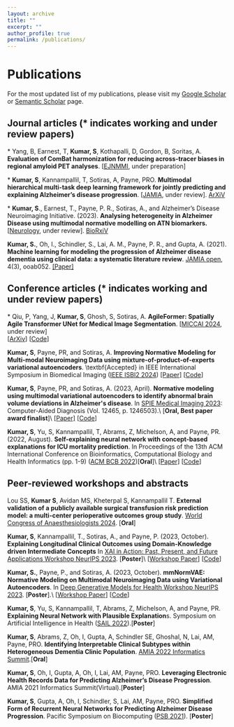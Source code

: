 ```yaml
---
layout: archive
title: ""
excerpt: ""
author_profile: true
permalink: /publications/
---
```


# Publications

For the most updated list of my publications, please visit my [Google Scholar](https://scholar.google.com/citations?user=ytMVdOMAAAAJ&hl=en) or [Semantic Scholar](https://www.semanticscholar.org/author/Sayantan-Kumar/2122741675) page.

## Journal articles (* indicates working and under review papers)

\* Yang, B, Earnest, T, **Kumar, S**, Kothapalli, D, Gordon, B, Soritas, A. **Evaluation of ComBat harmonization for reducing across-tracer biases in regional amyloid PET analyses**. [[EJNMMI](https://link.springer.com/journal/259), under preparation] 

\* **Kumar, S**, Kannampallil, T, Sotiras, A, Payne, PRO. **Multimodal hierarchical multi-task deep learning framework for jointly predicting and explaining Alzheimer’s disease progression**. [[JAMIA](https://academic.oup.com/jamia), under review]. [ArXiV](https://arxiv.org/pdf/2404.03208.pdf)

\* **Kumar, S**., Earnest, T., Payne, P. R., Sotiras, A., and Alzheimer’s Disease Neuroimaging Initiative. (2023). **Analysing heterogeneity in Alzheimer Disease using multimodal normative modelling on ATN biomarkers.** [[Neurology](https://www.neurology.org/about-journals#jnl), under review]. [BioRxiV](https://www.biorxiv.org/content/10.1101/2023.08.15.553412v3)

 <!-- \* Lou Y., **Kumar S.**, O Inez., Puri V.,... and Michelson A. **Fusing donor lung CT scans with clinical data to predict primary graft dysfunction after lung transplantation** To be submitted to [American Journal of Transplantation](https://www.amjtransplant.org/)

 \* Lou SS, **Kumar S**, Avidan MS, Kheterpal S, Kannampallil T. **External validation of a publicly available surgical transfusion risk prediction model: a multi-center perioperative outcomes group study**.[[Anesthesiology](https://pubs.asahq.org/anesthesiology/pages/about-the-journal), under preparation]

<!-- Li, F., Oh, I., **Kumar, S.**, Eteleeb, A., Gupta, A., Buchser, W., ... and Cruchaga, C. (2022). **Loss of estrogen unleashing neuro-inflammation increases the risk of Alzheimer’s disease in women**. bioRxiv, 2022-09. [[Paper]](https://www.biorxiv.org/content/10.1101/2022.09.19.508592v1.abstract) -->

**Kumar, S.**, Oh, I., Schindler, S., Lai, A. M., Payne, P. R., and Gupta, A. (2021). **Machine learning for modeling the progression of Alzheimer disease dementia using clinical data: a systematic literature review**. [JAMIA open](https://academic.oup.com/jamiaopen), 4(3), ooab052. [[Paper]](https://academic.oup.com/jamiaopen/article/4/3/ooab052/6334269)

## Conference articles (* indicates working and under review papers)

\* Qiu, P, Yang, J, **Kumar, S**, Ghosh, S, Sotiras, A. **AgileFormer: Spatially Agile Transformer UNet for Medical Image Segmentation**. [[MICCAI 2024](https://conferences.miccai.org/2024/en/), under review]\
[[ArXiv](https://arxiv.org/pdf/2404.00122.pdf)] [[Code](https://github.com/sotiraslab/AgileFormer)]

**Kumar, S**, Payne, PR, and Sotiras, A. **Improving Normative Modeling for Multi-modal Neuroimaging Data using mixture-of-product-of-experts variational autoencoders**. \textbf{Accepted} in IEEE International Symposium in Biomedical Imaging ([IEEE ISBI2 2024](https://biomedicalimaging.org/2024/))
[[Paper]](https://arxiv.org/pdf/2312.00992.pdf) [[Code](https://github.com/SayantanKumar/ISBI_MoPoE)]

**Kumar, S**, Payne, PR, and Sotiras, A. (2023, April). **Normative modeling using multimodal variational autoencoders to identify abnormal brain volume deviations in Alzheimer's disease**. In [SPIE Medical Imaging 2023](https://spie.org/conferences-and-exhibitions/medical-imaging/program#_=_): Computer-Aided Diagnosis (Vol. 12465, p. 1246503).\ [**Oral, Best paper award finalist**]\ [[Paper]](https://doi.org/10.1117/12.2654369) [[Code](https://github.com/SayantanKumar/SPIE_mmVAE)]

**Kumar, S**, Yu, S, Kannampallil, T, Abrams, Z, Michelson, A, and Payne, PR. (2022, August). **Self-explaining neural network with concept-based explanations for ICU mortality prediction**. In Proceedings of the 13th ACM International Conference on Bioinformatics, Computational Biology and Health Informatics (pp. 1-9) ([ACM BCB 2022](https://acm-bcb.org/2022/))[**Oral**]\ [[Paper]](https://dl.acm.org/doi/pdf/10.1145/3535508.3545547) [[Code](https://github.com/SayantanKumar/clinical_concepts_EHR)]


## Peer-reviewed workshops and abstracts

Lou SS, **Kumar S**, Avidan MS, Kheterpal S, Kannampallil T. **External validation of a publicly available surgical transfusion risk prediction model: a multi-center perioperative outcomes group study**. [World Congress of Anaesthesiologists 2024](https://www.wca2024.org/). [**Oral**]

**Kumar, S**, Kannampallil, T., Sotiras, A., and Payne, P. (2023, October). **Explaining Longitudinal Clinical Outcomes using Domain-Knowledge driven Intermediate Concepts** In [XAI in Action: Past, Present, and Future Applications Workshop NeurIPS 2023](https://xai-in-action.github.io/). [**Poster**]\ [[Workshop Paper](https://openreview.net/pdf?id=hpuOA3nkVW)] [[Code](https://github.com/SayantanKumar/clinical_concepts_EHR)]

**Kumar, S.**, Payne, P., and Sotiras, A. (2023, October). **mmNormVAE: Normative Modeling on Multimodal Neuroimaging Data using Variational Autoencoders**. In [Deep Generative Models for Health Workshop NeurIPS 2023](https://sites.google.com/ethz.ch/dgm4h-neurips2023). [**Poster**].\ [[Workshop Paper](https://openreview.net/pdf?id=khB5CQidql)] [[Code](https://github.com/SayantanKumar/SPIE_mmVAE)]

**Kumar, S**, Yu, S, Kannampallil, T, Abrams, Z, Michelson, A, and Payne, PR. **Explaining Neural Network with Plausible Explanation**s. Symposium on Artificial Intelligence in Health ([SAIL 2022](https://sail.health/event/sail-2022/)).[**Poster**]

**Kumar, S**, Abrams, Z, Oh, I, Gupta, A, Schindler SE, Ghoshal, N, Lai, AM, Payne, PRO. **Identifying Interpretable Clinical Subtypes within Heterogeneous Dementia Clinic Population**. [AMIA 2022 Informatics Summit](https://amia.org/education-events/amia-2022-informatics-summit).[**Oral**]

**Kumar, S**, Oh, I, Gupta, A, Oh, I, Lai, AM, Payne, PRO. **Leveraging Electronic Health Records Data for Predicting Alzheimer’s Disease Progression**. AMIA 2021 Informatics Summit(Virtual).[**Poster**]

**Kumar, S**, Gupta, A, Oh, I, Schindler, S, Lai, AM, Payne, PRO. **Simplified Form of Recurrent Neural Networks for Predicting Alzheimer Disease Progression**. Pacific Symposium on Biocomputing ([PSB 2021](https://psb.stanford.edu/previous/psb21/)). [**Poster**] 

